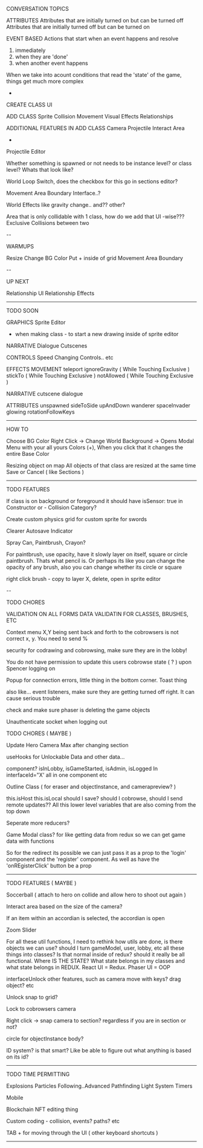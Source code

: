 CONVERSATION TOPICS

ATTRIBUTES
Attributes that are initially turned on but can be turned off
Attributes that are initially turned off but can be turned on

EVENT BASED
Actions that start when an event happens and resolve
  1. immediately
  2. when they are 'done'
  3. when another event happens

When we take into acount conditions that read the 'state' of the game, things get much more complex

-

CREATE CLASS UI

ADD CLASS
  Sprite
  Collision
  Movement
  Visual Effects
  Relationships

ADDITIONAL FEATURES IN ADD CLASS
  Camera
  Projectile
  Interact Area

-

Projectile Editor

Whether something is spawned or not needs to be instance level? or class level? Whats that look like?

World Loop Switch, does the checkbox for this go in sections editor?

Movement Area Boundary Interface..?

World Effects like gravity change.. and?? other?

Area that is only collidable with 1 class, how do we add that UI -wise???
Exclusive Collisions between two

--

WARMUPS
 
Resize
Change BG Color
Put + inside of grid
Movement Area Boundary

--

UP NEXT 

Relationship UI
Relationship Effects

---

TODO SOON

GRAPHICS
  Sprite Editor
  + when making class - to start a new drawing inside of sprite editor

NARRATIVE
  Dialogue
  Cutscenes

CONTROLS
  Speed
  Changing Controls.. etc

EFFECTS 
  MOVEMENT
  teleport
  ignoreGravity ( While Touching Exclusive )
  stickTo ( While Touching Exclusive )
  notAllowed ( While Touching Exclusive )

  NARRATIVE
  cutscene
  dialogue

ATTRIBUTES
  unspawned
  sideToSide
  upAndDown
  wanderer
  spaceInvader
  glowing
  rotationFollowKeys

--------

HOW TO

Choose BG Color
  Right Click -> Change World Background -> Opens Modal Menu with your all yours Colors (+), When you click that it changes the entire Base Color

Resizing object on map
  All objects of that class are resized at the same time
  Save or Cancel ( like Sections )

---

TODO FEATURES

If class is on background or foreground it should have isSensor: true in Constructor
or - Collision Category?

Create custom physics grid for custom sprite for swords

Clearer Autosave Indicator

Spray Can, Paintbrush, Crayon?

For paintbrush, use opacity, have it slowly layer on itself, square or circle paintbrush. Thats what pencil is. Or perhaps its like you can change the opacity of any brush, also you can change whether its circle or square

right click brush - copy to layer X, delete, open in sprite editor

--

TODO CHORES 

VALIDATION ON ALL FORMS
DATA VALIDATIN FOR CLASSES, BRUSHES, ETC

Context menu X,Y being sent back and forth to the cobrowsers is not correct x, y. You need to send %

security for codrawing and cobrowsing, make sure they are in the lobby!

You do not have permission to update this users cobrowse state ( ? ) upon Spencer logging on 

Popup for connection errors, little thing in the bottom corner. Toast thing

also like... event listeners, make sure they are getting turned off right. It can cause serious trouble

check and make sure phaser is deleting the game objects

Unauthenticate socket when logging out

TODO CHORES ( MAYBE )

Update Hero Camera Max after changing section

useHooks for Unlockable Data and other data...

<AdminHidden> component? isInLobby, isGameStarted, isAdmin, isLogged In interfaceId="X' all in one component etc

Outline Class ( for eraser and objectInstance, and camerapreview? )

this.isHost this.isLocal should I save? should I cobrowse, should I send remote updates?? All this lower level variables that are also coming from the top down

Seperate more reducers?

Game Modal class? for like getting data from redux  so we can get game data with functions

So for the redirect its possible we can just pass it as a prop to the 'login' component and the 'register' component. As well as have the 'onREgisterClick' button be a prop

--------

TODO FEATURES ( MAYBE )

Soccerball ( attach to hero on collide and allow hero to shoot out again )

Interact area based on the size of the camera?

If an item within an accordian is selected, the accordian is open

Zoom Slider

For all these util functions, I need to rethink how utils are done, is there objects we can use? should I turn gameModel, user, lobby, etc all these things into classes? Is that normal inside of redux? should it really be all functional. Where IS THE STATE? What state belongs in my classes and what state belongs in REDUX. React UI = Redux. Phaser UI = OOP

interfaceUnlock other features, such as camera move with keys? drag object? etc

Unlock snap to grid?

Lock to cobrowsers camera

Right click -> snap camera to section? regardless if you are in section or not?

circle for objectInstance body?

ID system? is that smart? Like be able to figure out what anything is based on its id?

--------

TODO TIME PERMITTING

Explosions
Particles
Following..Advanced Pathfinding
Light System
Timers

Mobile

Blockchain NFT editing thing

Custom coding - collision, events? paths? etc

TAB + for moving through the UI ( other keyboard shortcuts )

--------